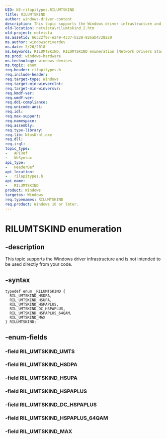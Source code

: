 ```yaml
---
UID: NE:rilapitypes.RILUMTSKIND
title: RILUMTSKIND
author: windows-driver-content
description: This topic supports the Windows driver infrastructure and is not intended to be used directly from your code.
old-location: netvista\rilumtskind_2.htm
old-project: netvista
ms.assetid: 66322f97-e249-4337-b228-826ab4728220
ms.author: windowsdriverdev
ms.date: 2/26/2018
ms.keywords: RILUMTSKIND, RILUMTSKIND enumeration [Network Drivers Starting with Windows Vista], RIL_UMTSKIND_DC_HSPAPLUS, RIL_UMTSKIND_HSDPA, RIL_UMTSKIND_HSPAPLUS, RIL_UMTSKIND_HSPAPLUS_64QAM, RIL_UMTSKIND_HSUPA, RIL_UMTSKIND_MAX, netvista.rilumtskind_2, rilapitypes/RILUMTSKIND, rilapitypes/RIL_UMTSKIND_DC_HSPAPLUS, rilapitypes/RIL_UMTSKIND_HSDPA, rilapitypes/RIL_UMTSKIND_HSPAPLUS, rilapitypes/RIL_UMTSKIND_HSPAPLUS_64QAM, rilapitypes/RIL_UMTSKIND_HSUPA, rilapitypes/RIL_UMTSKIND_MAX
ms.prod: windows-hardware
ms.technology: windows-devices
ms.topic: enum
req.header: rilapitypes.h
req.include-header: 
req.target-type: Windows
req.target-min-winverclnt: 
req.target-min-winversvr: 
req.kmdf-ver: 
req.umdf-ver: 
req.ddi-compliance: 
req.unicode-ansi: 
req.idl: 
req.max-support: 
req.namespace: 
req.assembly: 
req.type-library: 
req.lib: NtosKrnl.exe
req.dll: 
req.irql: 
topic_type:
-	APIRef
-	kbSyntax
api_type:
-	HeaderDef
api_location:
-	rilapitypes.h
api_name:
-	RILUMTSKIND
product: Windows
targetos: Windows
req.typenames: RILUMTSKIND
req.product: Windows 10 or later.
---
```


# RILUMTSKIND enumeration


## -description


This topic supports the Windows driver infrastructure and is not intended to be used directly from your code. 


## -syntax


````
typedef enum _RILUMTSKIND { 
  RIL_UMTSKIND_HSDPA,
  RIL_UMTSKIND_HSUPA,
  RIL_UMTSKIND_HSPAPLUS,
  RIL_UMTSKIND_DC_HSPAPLUS,
  RIL_UMTSKIND_HSPAPLUS_64QAM,
  RIL_UMTSKIND_MAX
} RILUMTSKIND;
````


## -enum-fields




### -field RIL_UMTSKIND_UMTS


### -field RIL_UMTSKIND_HSDPA


### -field RIL_UMTSKIND_HSUPA


### -field RIL_UMTSKIND_HSPAPLUS


### -field RIL_UMTSKIND_DC_HSPAPLUS


### -field RIL_UMTSKIND_HSPAPLUS_64QAM


### -field RIL_UMTSKIND_MAX

